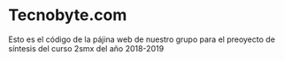 # Tecnobyte.com
Esto es el código de la pájina web de nuestro grupo para el preoyecto de síntesis del curso 2smx del año 2018-2019
